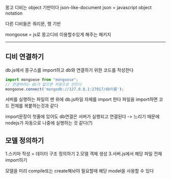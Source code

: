 몽고 디비는 object 기반이다
json-like-document
json  = javascript object notation


다른 디비들은 쿼리문, 행 기반

mongoose =  js로 몽고디비 이용할수있게 해주는 패키지


---

## 디비 연결하기

db.js에서 몽구스를 import하고
db와 연결하기 위한 코드를 작성한다
```javascript
import mongoose from "mongoose";
// 연결하려는 db가 없으면 자동으로 만든다
mongoose.connect('mongodb://127.0.0.1:27017/db이름');
```

서버를 실행하는 파일의 맨 위에 db.js파일 자체를 import 한다
파일을 import하면 코드 전체를 복붙하는것과 같다

import문장이 첫줄에 있어도 db연결은 서버가 실행되고 연결된다
-> 느리기 때문에 nodejs가 자동으로 나중에 실행하는 것 같다(?)

## 모델 정의하기

1.스키마 작성  = 데이터 구조 정의하기
2.모델 객체 생성
3.서버.js에서 해당 파일 전체 import하기

모델을 미리 compile또는 create해놔야 필요할때 해당 model을 사용할 수 있다
